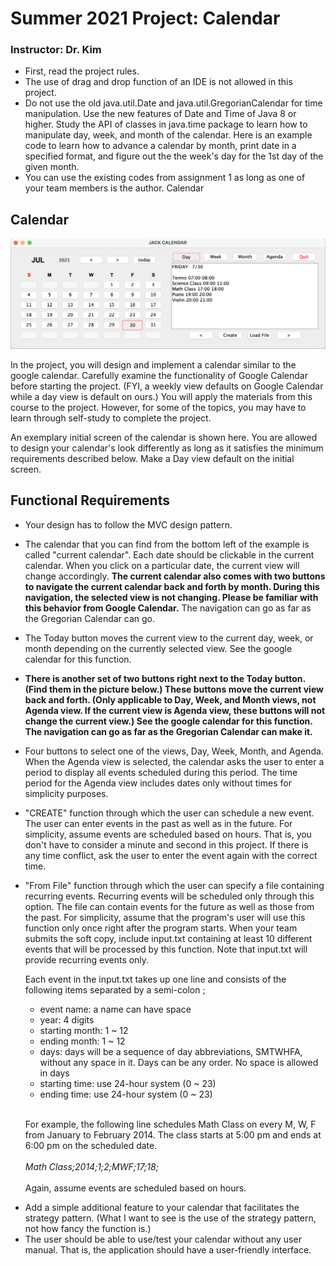 # Summer 2021 Project: Calendar

### Instructor: Dr. Kim

- First, read the project rules.
- The use of drag and drop function of an IDE is not allowed in this project.
- Do not use the old java.util.Date and java.util.GregorianCalendar for time manipulation. Use the new features of Date and Time of Java 8 or higher. Study the API of classes in java.time package to learn how to manipulate day, week, and month of the calendar. Here is an example code to learn how to advance a calendar by month, print date in a specified format, and figure out the the week's day for the 1st day of the given month.
- You can use the existing codes from assignment 1 as long as one of your team members is the author.
  Calendar

## Calendar

<img src="screenshots/example.png" width="750">

In the project, you will design and implement a calendar similar to the google calendar. Carefully examine the functionality of Google Calendar before starting the project. (FYI, a weekly view defaults on Google Calendar while a day view is default on ours.) You will apply the materials from this course to the project. However, for some of the topics, you may have to learn through self-study to complete the project.

An exemplary initial screen of the calendar is shown here. You are allowed to design your calendar's look differently as long as it satisfies the minimum requirements described below. Make a Day view default on the initial screen.

## Functional Requirements

- Your design has to follow the MVC design pattern.
- The calendar that you can find from the bottom left of the example is called "current calendar". Each date should be clickable in the current calendar. When you click on a particular date, the current view will change accordingly. **The current calendar also comes with two buttons to navigate the current calendar back and forth by month. During this navigation, the selected view is not changing. Please be familiar with this behavior from Google Calendar.** The navigation can go as far as the Gregorian Calendar can go.

- The Today button moves the current view to the current day, week, or month depending on the currently selected view. See the google calendar for this function.
- **There is another set of two buttons right next to the Today button. (Find them in the picture below.) These buttons move the current view back and forth. (Only applicable to Day, Week, and Month views, not Agenda view. If the current view is Agenda view, these buttons will not change the current view.) See the google calendar for this function. The navigation can go as far as the Gregorian Calendar can make it.**

* Four buttons to select one of the views, Day, Week, Month, and Agenda. When the Agenda view is selected, the calendar asks the user to enter a period to display all events scheduled during this period. The time period for the Agenda view includes dates only without times for simplicity purposes.
* "CREATE" function through which the user can schedule a new event. The user can enter events in the past as well as in the future. For simplicity, assume events are scheduled based on hours. That is, you don't have to consider a minute and second in this project. If there is any time conflict, ask the user to enter the event again with the correct time.
* "From File" function through which the user can specify a file containing recurring events. Recurring events will be scheduled only through this option. The file can contain events for the future as well as those from the past. For simplicity, assume that the program's user will use this function only once right after the program starts. When your team submits the soft copy, include input.txt containing at least 10 different events that will be processed by this function. Note that input.txt will provide recurring events only.

  Each event in the input.txt takes up one line and consists of the following items separated by a semi-colon ;

  - event name: a name can have space
  - year: 4 digits
  - starting month: 1 ~ 12
  - ending month: 1 ~ 12
  - days: days will be a sequence of day abbreviations, SMTWHFA, without any space in it. Days can be any order. No space is allowed in days
  - starting time: use 24-hour system (0 ~ 23)
  - ending time: use 24-hour system (0 ~ 23)

  <br>For example, the following line schedules Math Class on every M, W, F from January to February 2014. The class starts at 5:00 pm and ends at 6:00 pm on the scheduled date.
  <br><br>_Math Class;2014;1;2;MWF;17;18;_<br><br>
  Again, assume events are scheduled based on hours.

- Add a simple additional feature to your calendar that facilitates the strategy pattern. (What I want to see is the use of the strategy pattern, not how fancy the function is.)
- The user should be able to use/test your calendar without any user manual. That is, the application should have a user-friendly interface.
